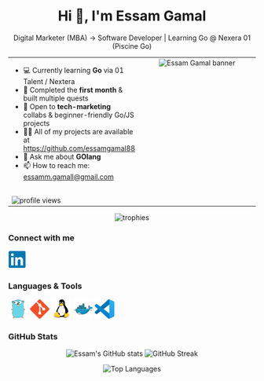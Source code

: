<h1 align="center">Hi 👋, I'm Essam Gamal</h1>
<p align="center">
  Digital Marketer (MBA) → Software Developer | Learning Go @ Nexera 01 (Piscine Go)
</p>

<table>
  <tr>
    <td width="50%" valign="top">

- 💻 Currently learning **Go** via 01 Talent / Nextera  
- 🚀 Completed the **first month** & built multiple quests  
- 🤝 Open to **tech-marketing** collabs & beginner-friendly Go/JS projects
- 👨‍💻 All of my projects are available at https://github.com/essamgamal88
- 💬 Ask me about **GOlang**  
- 📫 How to reach me: <a href="mailto:essamm.gamall@gmail.com">essamm.gamall@gmail.com</a>

<br/>
<img src="https://komarev.com/ghpvc/?username=EssamGamal88&label=Profile%20views&color=0e75b6&style=flat" alt="profile views"/>
    </td>
    <td width=![Uploading matrix-code-animation-gif-free-animated-background-716.gif…]()
"50%" align="center" valign="top">
      <img src="https://raw.githubusercontent.com/EssamGamal88/EssamGamal88/main/banner.png" alt="Essam Gamal banner" width="100%"/>
    </td>
  </tr>
</table>

<!-- Trophies -->
<p align="center">
  <img src="https://github-profile-trophy.vercel.app/?username=EssamGamal88&theme=flat&margin-w=10&margin-h=10&row=1" alt="trophies"/>
</p>

### Connect with me
<p>
  <a href="https://www.linkedin.com/in/essamgamal/" target="_blank" aria-label="LinkedIn">
    <img src="https://raw.githubusercontent.com/devicons/devicon/master/icons/linkedin/linkedin-original.svg"
         alt="LinkedIn" width="36" height="36">
  </a>

</a>
</p>

### Languages & Tools
<p align="left">
  <img src="https://raw.githubusercontent.com/devicons/devicon/master/icons/go/go-original.svg" width="40" height="40" alt="Go">
  <img src="https://raw.githubusercontent.com/devicons/devicon/master/icons/git/git-original.svg" width="40" height="40" alt="Git">
  <img src="https://raw.githubusercontent.com/devicons/devicon/master/icons/linux/linux-original.svg" width="40" height="40" alt="Linux">
  <img src="https://raw.githubusercontent.com/devicons/devicon/master/icons/docker/docker-original.svg" width="40" height="40" alt="Docker">
  <img src="https://raw.githubusercontent.com/devicons/devicon/master/icons/vscode/vscode-original.svg" width="40" height="40" alt="VS Code">
</p>


### GitHub Stats
<p align="center">
  <img src="https://github-readme-stats.vercel.app/api?username=EssamGamal88&show_icons=true&hide_border=true" height="165" alt="Essam's GitHub stats"/>
  <img src="https://streak-stats.demolab.com?user=EssamGamal88&hide_border=true" height="165" alt="GitHub Streak"/>
</p>

<p align="center">
  <img src="https://github-readme-stats.vercel.app/api/top-langs?username=EssamGamal88&layout=compact&hide_border=true" height="165" alt="Top Languages"/>
</p>

<!-- نشاط (اختياري)
<p align="center">
  <img src="https://github-readme-activity-graph.vercel.app/graph?username=EssamGamal88&theme=github-compact&hide_border=true" alt="activity graph"/>
</p>
-->
